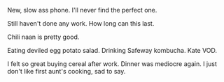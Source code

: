 New, slow ass phone. I'll never find the perfect one.

Still haven't done any work. How long can this last.

Chili naan is pretty good.

Eating deviled egg potato salad. Drinking Safeway kombucha. Kate VOD.

I felt so great buying cereal after work. Dinner was mediocre again. I just don't like first aunt's cooking, sad to say.
